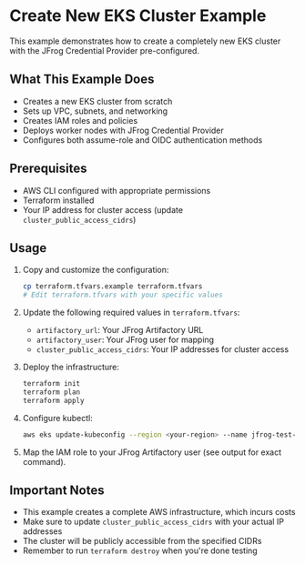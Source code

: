 # Create New EKS Cluster Example

This example demonstrates how to create a completely new EKS cluster with the JFrog Credential Provider pre-configured.

## What This Example Does

- Creates a new EKS cluster from scratch
- Sets up VPC, subnets, and networking
- Creates IAM roles and policies
- Deploys worker nodes with JFrog Credential Provider
- Configures both assume-role and OIDC authentication methods

## Prerequisites

- AWS CLI configured with appropriate permissions
- Terraform installed
- Your IP address for cluster access (update `cluster_public_access_cidrs`)

## Usage

1. Copy and customize the configuration:
   ```bash
   cp terraform.tfvars.example terraform.tfvars
   # Edit terraform.tfvars with your specific values
   ```

2. Update the following required values in `terraform.tfvars`:
   - `artifactory_url`: Your JFrog Artifactory URL
   - `artifactory_user`: Your JFrog user for mapping
   - `cluster_public_access_cidrs`: Your IP addresses for cluster access

3. Deploy the infrastructure:
   ```bash
   terraform init
   terraform plan
   terraform apply
   ```

4. Configure kubectl:
   ```bash
   aws eks update-kubeconfig --region <your-region> --name jfrog-test-cluster
   ```

5. Map the IAM role to your JFrog Artifactory user (see output for exact command).

## Important Notes

- This example creates a complete AWS infrastructure, which incurs costs
- Make sure to update `cluster_public_access_cidrs` with your actual IP addresses
- The cluster will be publicly accessible from the specified CIDRs
- Remember to run `terraform destroy` when you're done testing
